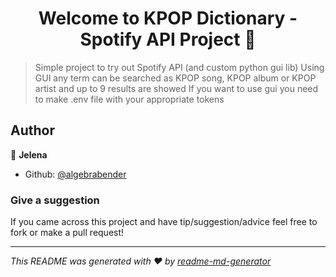 <h1 align="center">Welcome to KPOP Dictionary - Spotify API Project 👋</h1>
<p>
</p>

> Simple project to try out Spotify API (and custom python gui lib)
> Using GUI any term can be searched as KPOP song, KPOP album or KPOP artist and up to 9 results are showed
> If you want to use gui you need to make .env file with your appropriate tokens 

## Author

👤 **Jelena**

* Github: [@algebrabender](https://github.com/algebrabender)

### Give a suggestion

If you came across this project and have tip/suggestion/advice feel free to fork or make a pull request!

***
_This README was generated with ❤️ by [readme-md-generator](https://github.com/kefranabg/readme-md-generator)_
